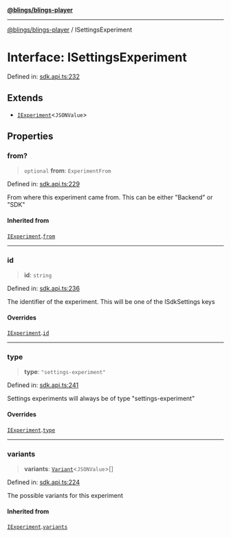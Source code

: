 [**@blings/blings-player**](../README.md)

***

[@blings/blings-player](../globals.md) / ISettingsExperiment

# Interface: ISettingsExperiment

Defined in: [sdk.api.ts:232](https://bitbucket.org/blingsio/player/src/e9d4e5a1bf54c48bcb6663f1308cce3af89efa76/src/SDK/sdk.api.ts#lines-232)

## Extends

- [`IExperiment`](IExperiment.md)\<`JSONValue`\>

## Properties

### from?

> `optional` **from**: `ExperimentFrom`

Defined in: [sdk.api.ts:229](https://bitbucket.org/blingsio/player/src/e9d4e5a1bf54c48bcb6663f1308cce3af89efa76/src/SDK/sdk.api.ts#lines-229)

From where this experiment came from. This can be either "Backend" or "SDK"

#### Inherited from

[`IExperiment`](IExperiment.md).[`from`](IExperiment.md#from)

***

### id

> **id**: `string`

Defined in: [sdk.api.ts:236](https://bitbucket.org/blingsio/player/src/e9d4e5a1bf54c48bcb6663f1308cce3af89efa76/src/SDK/sdk.api.ts#lines-236)

The identifier of the experiment. This will be one of the ISdkSettings keys

#### Overrides

[`IExperiment`](IExperiment.md).[`id`](IExperiment.md#id)

***

### type

> **type**: `"settings-experiment"`

Defined in: [sdk.api.ts:241](https://bitbucket.org/blingsio/player/src/e9d4e5a1bf54c48bcb6663f1308cce3af89efa76/src/SDK/sdk.api.ts#lines-241)

Settings experiments will always be of type "settings-experiment"

#### Overrides

[`IExperiment`](IExperiment.md).[`type`](IExperiment.md#type)

***

### variants

> **variants**: [`Variant`](Variant.md)\<`JSONValue`\>[]

Defined in: [sdk.api.ts:224](https://bitbucket.org/blingsio/player/src/e9d4e5a1bf54c48bcb6663f1308cce3af89efa76/src/SDK/sdk.api.ts#lines-224)

The possible variants for this experiment

#### Inherited from

[`IExperiment`](IExperiment.md).[`variants`](IExperiment.md#variants)
